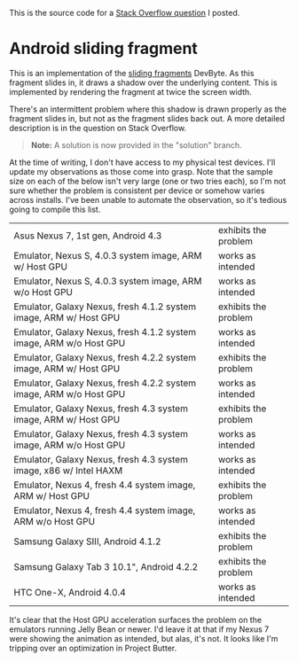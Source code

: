 This is the source code for a [Stack Overflow question][q] I posted.

# Android sliding fragment

This is an implementation of the [sliding fragments][ytsf] DevByte. As this
fragment slides in, it draws a shadow over the underlying content. This is
implemented by rendering the fragment at twice the screen width.

There's an intermittent problem where this shadow is drawn properly as the
fragment slides in, but not as the fragment slides back out. A more detailed
description is in the question on Stack Overflow.

> **Note:** A solution is now provided in the "solution" branch.

At the time of writing, I don't have access to my physical test devices. I'll
update my observations as those come into grasp. Note that the sample size on
each of the below isn't very large (one or two tries each), so I'm not sure
whether the problem is consistent per device or somehow varies across installs.
I've been unable to automate the observation, so it's tedious going to compile
this list.

<table>
<tr><td>Asus Nexus 7, 1st gen, Android 4.3</td>
<td>exhibits the problem</td></tr>
<tr><td>Emulator, Nexus S, 4.0.3 system image, ARM w/ Host GPU</td>
<td>works as intended</td></tr>
<tr><td>Emulator, Nexus S, 4.0.3 system image, ARM w/o Host GPU</td>
<td>works as intended</td></tr>
<tr><td>Emulator, Galaxy Nexus, fresh 4.1.2 system image, ARM w/ Host GPU</td>
<td>exhibits the problem</td></tr>
<tr><td>Emulator, Galaxy Nexus, fresh 4.1.2 system image, ARM w/o Host GPU</td>
<td>works as intended</td></tr>
<tr><td>Emulator, Galaxy Nexus, fresh 4.2.2 system image, ARM w/ Host GPU</td>
<td>exhibits the problem</td></tr>
<tr><td>Emulator, Galaxy Nexus, fresh 4.2.2 system image, ARM w/o Host GPU</td>
<td>works as intended</td></tr>
<tr><td>Emulator, Galaxy Nexus, fresh 4.3 system image, ARM w/ Host GPU</td>
<td>exhibits the problem</td></tr>
<tr><td>Emulator, Galaxy Nexus, fresh 4.3 system image, ARM w/o Host GPU</td>
<td>works as intended</td></tr>
<tr><td>Emulator, Galaxy Nexus, fresh 4.3 system image, x86 w/ Intel HAXM</td>
<td>works as intended</td></tr>
<tr><td>Emulator, Nexus 4, fresh 4.4 system image, ARM w/ Host GPU</td>
<td>exhibits the problem</td></tr>
<tr><td>Emulator, Nexus 4, fresh 4.4 system image, ARM w/o Host GPU</td>
<td>works as intended</td></tr>
<tr><td>Samsung Galaxy SIII, Android 4.1.2</td>
<td>exhibits the problem</td></tr>
<tr><td>Samsung Galaxy Tab 3 10.1", Android 4.2.2</td>
<td>exhibits the problem</td></tr>
<tr><td>HTC One-X, Android 4.0.4</td>
<td>works as intended</td></tr>
</table>

It's clear that the Host GPU acceleration surfaces the problem on the emulators
running Jelly Bean or newer. I'd leave it at that if my Nexus 7 were showing
the animation as intended, but alas, it's not. It looks like I'm tripping over
an optimization in Project Butter.


[ytsf]: http://www.youtube.com/watch?v=xbl5cxfA1n4
[q]: http://stackoverflow.com/q/19742350/49489
